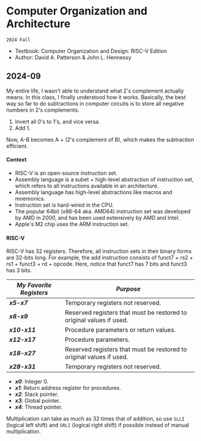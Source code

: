 # Computer Organization and Architecture
`2024 Fall`

- Textbook: Computer Organization and Design: RISC-V Edition
- Author: David A. Patterson & John L. Hennessy

## 2024-09
My entire life, I wasn't able to understand what 2's complement actually means.
In this class, I finally understood how it works.
Basically, the best way so far to do subtractions in computer circuits is to store all negative numbers in 2's complements.

1. Invert all 0's to 1's, and vice versa.
2. Add 1.

Now, A-B becomes A + (2's complement of B), which makes the subtraction efficient.

#### Context
- RISC-V is an open-source instruction set.
- Assembly language is a subet + high-level abstraction of instruction set, which refers to all instructions available in an architecture.
- Assembly language has high-level abstractions like macros and mnemonics.
- Instruction set is hard-wired in the CPU.
- The popular 64bit (x86-64 aka. AMD64) instruction set was developed by AMD in 2000, and has been used extensively by AMD and Intel.
- Apple's M2 chip uses the ARM instruction set.

#### RISC-V
RISC-V has 32 registers. Therefore, all instruction sets in their binary forms are 32-bits long.
For example, the add instruction consists of funct7 + rs2 + rs1 + funct3 + rd + opcode. Here, notice that funct7 has 7 bits and funct3 has 3 bits.

| ***My Favorite Registers*** | ***Purpose*** |
| ---- | ---- |
| ***x5-x7*** | Temporary registers not reserved. |
| ***x8-x9*** | Reserved registers that must be restored to original values if used. |
| ***x10-x11*** | Procedure parameters or return values. |
| ***x12-x17*** | Procedure parameters. |
| ***x18-x27*** | Reserved registers that must be restored to original values if used. |
| ***x28-x31*** | Temporary registers not reserved. |

- ***x0***: Integer 0.
- ***x1***: Return address register for procedures.
- ***x2***: Stack pointer.
- ***x3***: Global pointer.
- ***x4***: Thread pointer.

Multiplication can take as much as 32 times that of addition, so use `SLLI` (logical left shift) and `SRLI` (logical right shift) if possible instead of manual multiplication.
